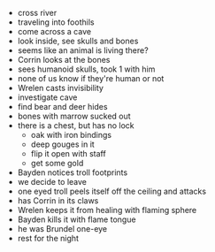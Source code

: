 - cross river
- traveling into foothils
- come across a cave
- look inside, see skulls and bones
- seems like an animal is living there?
- Corrin looks at the bones
- sees humanoid skulls, took 1 with him
- none of us know if they're human or not
- Wrelen casts invisibility
- investigate cave
- find bear and deer hides
- bones with marrow sucked out
- there is a chest, but has no lock
	- oak with iron bindings
	- deep gouges in it
	- flip it open with staff
	- get some gold
- Bayden notices troll footprints
- we decide to leave
- one eyed troll peels itself off the ceiling and attacks
- has Corrin in its claws
- Wrelen keeps it from healing with flaming sphere
- Bayden kills it with flame tongue
- he was Brundel one-eye
- rest for the night